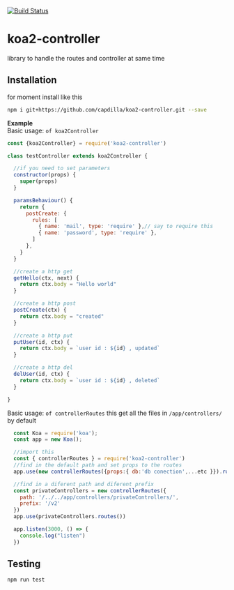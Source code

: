 [![Build Status](https://travis-ci.org/capdilla/koa2-controller.svg?branch=master)](https://travis-ci.org/capdilla/koa2-controller)

# koa2-controller
library to handle the routes and controller at same time

## Installation
for moment install like this
```sh
npm i git+https://github.com/capdilla/koa2-controller.git --save
```

**Example**  
Basic usage:
  `of koa2Controller`

```javascript
const {koa2Controller} = require('koa2-controller')

class testController extends koa2Controller {

  //if you need to set parameters 
  constructor(props) {
    super(props)
  }

  paramsBehaviour() {
    return {
      postCreate: {
        rules: [
          { name: 'mail', type: 'require' },// say to require this
          { name: 'password', type: 'require' },
        ]
      },
    }
  }

  //create a http get
  getHello(ctx, next) {
    return ctx.body = "Hello world"
  }

  //create a http post
  postCreate(ctx) {
    return ctx.body = "created"
  }

  //create a http put
  putUser(id, ctx) {
    return ctx.body = `user id : ${id} , updated`
  }

  //create a http del
  delUser(id, ctx) {
    return ctx.body = `user id : ${id} , deleted`
  }

}
```

Basic usage:
  `of controllerRoutes`
  this get all the files in `/app/controllers/` by default 
  

```javascript
  const Koa = require('koa');
  const app = new Koa();

  //import this
  const { controllerRoutes } = require('koa2-controller')
  //find in the default path and set props to the routes
  app.use(new controllerRoutes({props:{ db:'db conection',...etc }}).routes())

  //find in a diferent path and diferent prefix
  const privateControllers = new controllerRoutes({
    path: '/../../app/controllers/privateControllers/',
    prefix: '/v2'
  })
  app.use(privateControllers.routes())

  app.listen(3000, () => {
    console.log("listen")
  })
```


## Testing

```sh
npm run test
```
